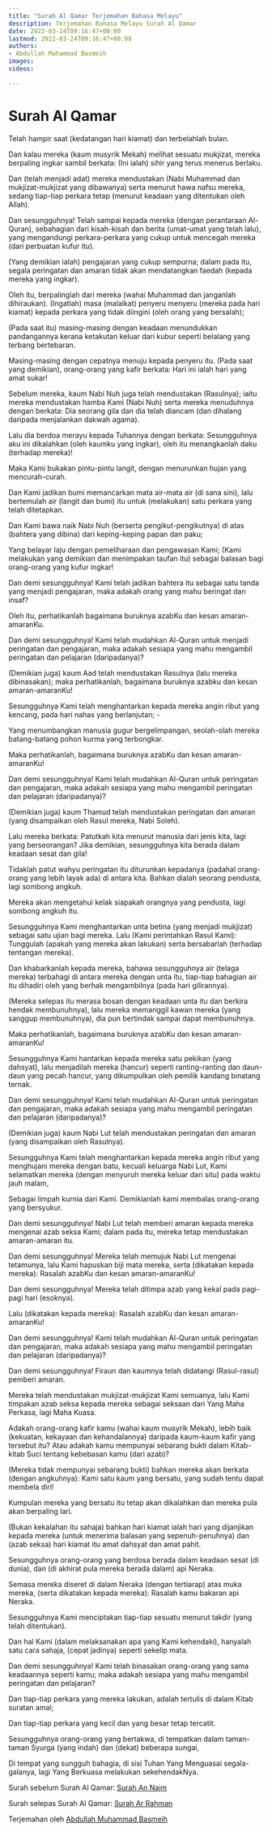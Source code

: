 ```yaml
---
title: "Surah Al Qamar Terjemahan Bahasa Melayu"
description: Terjemahan Bahasa Melayu Surah Al Qamar
date: 2022-03-24T09:16:47+08:00
lastmod: 2022-03-24T09:16:47+08:00
authors:
- Abdullah Muhammad Basmeih
images:
videos:

---
```


# Surah Al Qamar

<p class='atq' id="1">Telah hampir saat (kedatangan hari kiamat) dan terbelahlah bulan.</p>
<p class='atq' id="2">Dan kalau mereka (kaum musyrik Mekah) melihat sesuatu mukjizat, mereka berpaling ingkar sambil berkata: (Ini ialah) sihir yang terus menerus berlaku.</p>
<p class='atq' id="3">Dan (telah menjadi adat) mereka mendustakan (Nabi Muhammad dan mukjizat-mukjizat yang dibawanya) serta menurut hawa nafsu mereka, sedang tiap-tiap perkara tetap (menurut keadaan yang ditentukan oleh Allah).</p>
<p class='atq' id="4">Dan sesungguhnya! Telah sampai kepada mereka (dengan perantaraan Al-Quran), sebahagian dari kisah-kisah dan berita (umat-umat yang telah lalu), yang mengandungi perkara-perkara yang cukup untuk mencegah mereka (dari perbuatan kufur itu).</p>
<p class='atq' id="5">(Yang demikian ialah) pengajaran yang cukup sempurna; dalam pada itu, segala peringatan dan amaran tidak akan mendatangkan faedah (kepada mereka yang ingkar).</p>
<p class='atq' id="6">Oleh itu, berpalinglah dari mereka (wahai Muhammad dan janganlah dihiraukan). (Ingatlah) masa (malaikat) penyeru menyeru (mereka pada hari kiamat) kepada perkara yang tidak diingini (oleh orang yang bersalah);</p>
<p class='atq' id="7">(Pada saat itu) masing-masing dengan keadaan menundukkan pandangannya kerana ketakutan keluar dari kubur seperti belalang yang terbang bertebaran.</p>
<p class='atq' id="8">Masing-masing dengan cepatnya menuju kepada penyeru itu. (Pada saat yang demikian), orang-orang yang kafir berkata: Hari ini ialah hari yang amat sukar!</p>
<p class='atq' id="9">Sebelum mereka, kaum Nabi Nuh juga telah mendustakan (Rasulnya); iaitu mereka mendustakan hamba Kami (Nabi Nuh) serta mereka menuduhnya dengan berkata: Dia seorang gila dan dia telah diancam (dan dihalang daripada menjalankan dakwah agama).</p>
<p class='atq' id="10">Lalu dia berdoa merayu kepada Tuhannya dengan berkata: Sesungguhnya aku ini dikalahkan (oleh kaumku yang ingkar), oleh itu menangkanlah daku (terhadap mereka)!</p>
<p class='atq' id="11">Maka Kami bukakan pintu-pintu langit, dengan menurunkan hujan yang mencurah-curah.</p>
<p class='atq' id="12">Dan Kami jadikan bumi memancarkan mata air-mata air (di sana sini), lalu bertemulah air (langit dan bumi) itu untuk (melakukan) satu perkara yang telah ditetapkan.</p>
<p class='atq' id="13">Dan Kami bawa naik Nabi Nuh (berserta pengikut-pengikutnya) di atas (bahtera yang dibina) dari keping-keping papan dan paku;</p>
<p class='atq' id="14">Yang belayar laju dengan pemeliharaan dan pengawasan Kami; (Kami melakukan yang demikian dan menimpakan taufan itu) sebagai balasan bagi orang-orang yang kufur ingkar!</p>
<p class='atq' id="15">Dan demi sesungguhnya! Kami telah jadikan bahtera itu sebagai satu tanda yang menjadi pengajaran, maka adakah orang yang mahu beringat dan insaf?</p>
<p class='atq' id="16">Oleh itu, perhatikanlah bagaimana buruknya azabKu dan kesan amaran-amaranKu.</p>
<p class='atq' id="17">Dan demi sesungguhnya! Kami telah mudahkan Al-Quran untuk menjadi peringatan dan pengajaran, maka adakah sesiapa yang mahu mengambil peringatan dan pelajaran (daripadanya)?</p>
<p class='atq' id="18">(Demikian juga) kaum Aad telah mendustakan Rasulnya (lalu mereka dibinasakan); maka perhatikanlah, bagaimana buruknya azabku dan kesan amaran-amaranKu!</p>
<p class='atq' id="19">Sesungguhnya Kami telah menghantarkan kepada mereka angin ribut yang kencang, pada hari nahas yang berlanjutan; -</p>
<p class='atq' id="20">Yang menumbangkan manusia gugur bergelimpangan, seolah-olah mereka batang-batang pohon kurma yang terbongkar.</p>
<p class='atq' id="21">Maka perhatikanlah, bagaimana buruknya azabKu dan kesan amaran-amaranKu!</p>
<p class='atq' id="22">Dan demi sesungguhnya! Kami telah mudahkan Al-Quran untuk peringatan dan pengajaran, maka adakah sesiapa yang mahu mengambil peringatan dan pelajaran (daripadanya)?</p>
<p class='atq' id="23">(Demikian juga) kaum Thamud telah mendustakan peringatan dan amaran (yang disampaikan oleh Rasul mereka, Nabi Soleh).</p>
<p class='atq' id="24">Lalu mereka berkata: Patutkah kita menurut manusia dari jenis kita, lagi yang berseorangan? Jika demikian, sesungguhnya kita berada dalam keadaan sesat dan gila!</p>
<p class='atq' id="25">Tidaklah patut wahyu peringatan itu diturunkan kepadanya (padahal orang-orang yang lebih layak ada) di antara kita. Bahkan dialah seorang pendusta, lagi sombong angkuh.</p>
<p class='atq' id="26">Mereka akan mengetahui kelak siapakah orangnya yang pendusta, lagi sombong angkuh itu.</p>
<p class='atq' id="27">Sesungguhnya Kami menghantarkan unta betina (yang menjadi mukjizat) sebagai satu ujian bagi mereka. Lalu (Kami perintahkan Rasul Kami): Tunggulah (apakah yang mereka akan lakukan) serta bersabarlah (terhadap tentangan mereka).</p>
<p class='atq' id="28">Dan khabarkanlah kepada mereka, bahawa sesungguhnya air (telaga mereka) terbahagi di antara mereka dengan unta itu, tiap-tiap bahagian air itu dihadiri oleh yang berhak mengambilnya (pada hari gilirannya).</p>
<p class='atq' id="29">(Mereka selepas itu merasa bosan dengan keadaan unta itu dan berkira hendak membunuhnya), lalu mereka memanggil kawan mereka (yang sanggup membunuhnya), dia pun bertindak sampai dapat membunuhnya.</p>
<p class='atq' id="30">Maka perhatikanlah, bagaimana buruknya azabKu dan kesan amaran-amaranKu!</p>
<p class='atq' id="31">Sesungguhnya Kami hantarkan kepada mereka satu pekikan (yang dahsyat), lalu menjadilah mereka (hancur) seperti ranting-ranting dan daun-daun yang pecah hancur, yang dikumpulkan oleh pemilik kandang binatang ternak.</p>
<p class='atq' id="32">Dan demi sesungguhnya! Kami telah mudahkan Al-Quran untuk peringatan dan pengajaran, maka adakah sesiapa yang mahu mengambil peringatan dan pelajaran (daripadanya)?</p>
<p class='atq' id="33">(Demikian juga) kaum Nabi Lut telah mendustakan peringatan dan amaran (yang disampaikan oleh Rasulnya).</p>
<p class='atq' id="34">Sesungguhnya Kami telah menghantarkan kepada mereka angin ribut yang menghujani mereka dengan batu, kecuali keluarga Nabi Lut, Kami selamatkan mereka (dengan menyuruh mereka keluar dari situ) pada waktu jauh malam,</p>
<p class='atq' id="35">Sebagai limpah kurnia dari Kami. Demikianlah kami membalas orang-orang yang bersyukur.</p>
<p class='atq' id="36">Dan demi sesungguhnya! Nabi Lut telah memberi amaran kepada mereka mengenai azab seksa Kami; dalam pada itu, mereka tetap mendustakan amaran-amaran itu.</p>
<p class='atq' id="37">Dan demi sesungguhnya! Mereka telah memujuk Nabi Lut mengenai tetamunya, lalu Kami hapuskan biji mata mereka, serta (dikatakan kepada mereka): Rasalah azabKu dan kesan amaran-amaranKu!</p>
<p class='atq' id="38">Dan demi sesungguhnya! Mereka telah ditimpa azab yang kekal pada pagi-pagi hari (esoknya).</p>
<p class='atq' id="39">Lalu (dikatakan kepada mereka): Rasalah azabKu dan kesan amaran-amaranKu!</p>
<p class='atq' id="40">Dan demi sesungguhnya! Kami telah mudahkan Al-Quran untuk peringatan dan pengajaran, maka adakah sesiapa yang mahu mengambil peringatan dan pelajaran (daripadanya)?</p>
<p class='atq' id="41">Dan demi sesungguhnya! Firaun dan kaumnya telah didatangi (Rasul-rasul) pemberi amaran.</p>
<p class='atq' id="42">Mereka telah mendustakan mukjizat-mukjizat Kami semuanya, lalu Kami timpakan azab seksa kepada mereka sebagai seksaan dari Yang Maha Perkasa, lagi Maha Kuasa.</p>
<p class='atq' id="43">Adakah orang-orang kafir kamu (wahai kaum musyrik Mekah), lebih baik (kekuatan, kekayaan dan kehandalannya) daripada kaum-kaum kafir yang tersebut itu? Atau adakah kamu mempunyai sebarang bukti dalam Kitab-kitab Suci tentang kebebasan kamu (dari azab)?</p>
<p class='atq' id="44">(Mereka tidak mempunyai sebarang bukti) bahkan mereka akan berkata (dengan angkuhnya): Kami satu kaum yang bersatu, yang sudah tentu dapat membela diri!</p>
<p class='atq' id="45">Kumpulan mereka yang bersatu itu tetap akan dikalahkan dan mereka pula akan berpaling lari.</p>
<p class='atq' id="46">(Bukan kekalahan itu sahaja) bahkan hari kiamat ialah hari yang dijanjikan kepada mereka (untuk menerima balasan yang sepenuh-penuhnya) dan (azab seksa) hari kiamat itu amat dahsyat dan amat pahit.</p>
<p class='atq' id="47">Sesungguhnya orang-orang yang berdosa berada dalam keadaan sesat (di dunia), dan (di akhirat pula mereka berada dalam) api Neraka.</p>
<p class='atq' id="48">Semasa mereka diseret di dalam Neraka (dengan tertiarap) atas muka mereka, (serta dikatakan kepada mereka): Rasalah kamu bakaran api Neraka.</p>
<p class='atq' id="49">Sesungguhnya Kami menciptakan tiap-tiap sesuatu menurut takdir (yang telah ditentukan).</p>
<p class='atq' id="50">Dan hal Kami (dalam melaksanakan apa yang Kami kehendaki), hanyalah satu cara sahaja, (cepat jadinya) seperti sekelip mata.</p>
<p class='atq' id="51">Dan demi sesungguhnya! Kami telah binasakan orang-orang yang sama keadaannya seperti kamu; maka adakah sesiapa yang mahu mengambil peringatan dan pelajaran?</p>
<p class='atq' id="52">Dan tiap-tiap perkara yang mereka lakukan, adalah tertulis di dalam Kitab suratan amal;</p>
<p class='atq' id="53">Dan tiap-tiap perkara yang kecil dan yang besar tetap tercatit.</p>
<p class='atq' id="54">Sesungguhnya orang-orang yang bertakwa, di tempatkan dalam taman-taman Syurga (yang indah) dan (dekat) beberapa sungai,</p>
<p class='atq' id="55">Di tempat yang sungguh bahagia, di sisi Tuhan Yang Menguasai segala-galanya, lagi Yang Berkuasa melakukan sekehendakNya.</p>

Surah sebelum Surah Al Qamar: [Surah An Najm](/al-quran/surah-an-nahm-terjemahan-bahasa-melayu/)

Surah selepas Surah Al Qamar: [Surah Ar Rahman](/al-quran/surah-ar-rahman-terjemahan-bahasa-melayu/)

Terjemahan oleh [Abdullah Muhammad Basmeih](/authors/abdullah-muhammad-basmeih/)